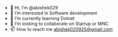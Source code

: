 - 👋 Hi, I’m @abishek029
- 👀 I’m interested in Software development
- 🌱 I’m currently learning Dotnet
- 💞️ I’m looking to collaborate on Startup or MNC
- 📫 How to reach me abishek020925@gmail.com


